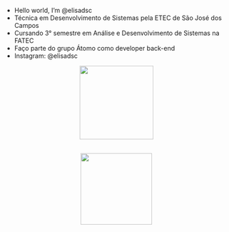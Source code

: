  - Hello world, I’m @elisadsc
 - Técnica em Desenvolvimento de Sistemas pela ETEC de São José dos Campos 
 - Cursando 3° semestre em Análise e Desenvolvimento de Sistemas na FATEC
 - Faço parte do grupo Átomo como developer back-end
 - Instagram: @elisadsc

<!---
elisadsc/elisadsc is a ✨ special ✨ repository because its `README.md` (this file) appears on your GitHub profile.
You can click the Preview link to take a look at your changes.
--->
<div align="center">
  <a href="https://github.com/elisadsc">
  <img height="165em" src="https://github-readme-stats.vercel.app/api?username=elisadsc&show_icons=true&theme=tokyonight&include_all_commits=true&count_private=true"/><p>
   <br>
  <img height="160em" src="https://github-readme-stats.vercel.app/api/top-langs/?username=elisadsc&layout=compact&langs_count=8&theme=tokyonight"/>
</div>

  
<div> 


 
</div>
